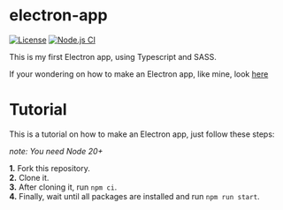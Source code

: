 # electron-app
[![License](https://img.shields.io/badge/License-MIT-blue)](LICENSE)
[![Node.js CI](https://github.com/dark-menacing/electron-app/actions/workflows/node.js.yml/badge.svg)](https://github.com/dark-menacing/electron-app/actions/workflows/node.js.yml)

This is my first Electron app, using Typescript and SASS.

If your wondering on how to make an Electron app, like mine, look [here](#tutorial)

# Tutorial
This is a tutorial on how to make an Electron app, just follow these steps:

*note: You need Node 20+*

**1.** Fork this repository.  
**2.** Clone it.  
**3.** After cloning it, run `npm ci`.  
**4.** Finally, wait until all packages are installed and run `npm run start`.
